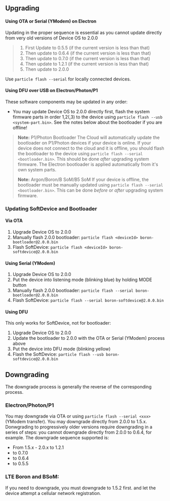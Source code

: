 


## Upgrading 


#### Using OTA or  Serial (YModem) on Electron

Updating in the proper sequence is essential as you cannot update directly from 
very old versions of Device OS to 2.0.0
>
> 1. First Update to 0.5.5 (if the current version is less than that)
> 2. Then update to 0.6.4 (if the current version is less than that)
> 3. Then update to 0.7.0 (if the current version is less than that)
> 4. Then update to 1.2.1 (if the current version is less than that)
> 5. Then update to 2.0.0
>

Use `particle flash --serial` for locally connected devices.

#### Using DFU over USB on Electron/Photon/P1

These software components may be updated in any order:

- You may update Device OS to 2.0.0 directly first, flash the system firmware parts in order 1,2(,3) to the device using 
	`particle flash --usb <system-part.bin>`. See the notes below about the bootloader if you are offline!


>**Note:** P1/Photon Bootloader
> The Cloud will automatically update the bootloader on P1/Photon devices if your device is online. 
If your device does not connect to the cloud and it is offline, you should flash the bootloader to the device using `particle flash --serial <bootloader.bin>`. 
This should be done *after* upgrading system firmware.  The Electron bootloader is applied automatically from it's own system parts.
>
>**Note:** Argon/Boron/B SoM/B5 SoM
> If your device is offline, the bootloader must be manually updated using `particle flash --serial <bootloader.bin>`. This can be done *before* or *after* upgrading system firmware.
>



### Updating SoftDevice and Bootloader

#### Via OTA

1. Upgrade Device OS to 2.0.0
2. Manually flash 2.0.0 bootloader: `particle flash <deviceId> boron-bootloader@2.0.0.bin`
3. Flash SoftDevice: `particle flash <deviceId> boron-softdevice@2.0.0.bin`

#### Using Serial (YModem)

1. Upgrade Device OS to 2.0.0
2. Put the device into listening mode (blinking blue) by holding MODE button
3. Manually flash 2.0.0 bootloader: `particle flash --serial boron-bootloader@2.0.0.bin`
4. Flash SoftDevice: `particle flash --serial boron-softdevice@2.0.0.bin`

#### Using DFU

This only works for SoftDevice, not for bootloader:

1. Upgrade Device OS to 2.0.0
2. Update the bootloader to 2.0.0 with the OTA or Serial (YModem) process above
3. Put the device into DFU mode (blinking yellow) 
4. Flash the SoftDevice: `particle flash --usb boron-softdevice@2.0.0.bin`



## Downgrading

The downgrade process is generally the reverse of the corresponding process.

###  Electron/Photon/P1 
You may downgrade via OTA or using `particle flash --serial <xxx>` (YModem transfer).
You may downgrade directly from 2.0.0 to 1.5.x. 
Donwgrading to progressively older versions require downgrading in a series of steps: you cannot downgrade
directly from 2.0.0 to 0.6.4, for example. The downgrade sequence supported is:

- From 1.5.x - 2.0.x to 1.2.1 
- to 0.7.0
- to 0.6.4
- to 0.5.5


### LTE Boron and BSoM:
If you need to downgrade, you must downgrade to 1.5.2 first. and let the device attempt a cellular network registration.





